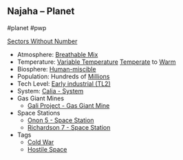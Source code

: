 ## Najaha &ndash; Planet

#planet #pwp

[Sectors Without Number](https://sectorswithoutnumber.com/sector/bfDcBzTtgpeyLUfwzjio/planet/gvIQug8BeI5qm4bo4ABF)

- Atmosphere: [Breathable Mix](STARS%20WITHOUT%20NUMBER,%20FREE%20EDITION%20-%20obsidian.md#^atmosphere-breathable-mix)
- Temperature: [Variable Temperature](STARS%20WITHOUT%20NUMBER,%20FREE%20EDITION%20-%20obsidian.md#^climate-variable) [Temperate](STARS%20WITHOUT%20NUMBER,%20FREE%20EDITION%20-%20obsidian.md#^climate-temperate) to [Warm](STARS%20WITHOUT%20NUMBER,%20FREE%20EDITION%20-%20obsidian.md#^climate-warm)
- Biosphere: [Human-miscible](STARS%20WITHOUT%20NUMBER,%20FREE%20EDITION%20-%20obsidian.md#^biosphere-human-miscible)
- Population: Hundreds of [Millions](STARS%20WITHOUT%20NUMBER,%20FREE%20EDITION%20-%20obsidian.md#^population-size-millions)
- Tech Level: [Early industrial (TL2)](STARS%20WITHOUT%20NUMBER,%20FREE%20EDITION%20-%20obsidian.md#^planetary-tech-level-2)
- System: [Calia - System](Calia%20-%20System.md)
- Gas Giant Mines
   - [Gali Project - Gas Giant Mine](Gali%20Project%20-%20Gas%20Giant%20Mine.md)
- Space Stations
   - [Onon 5 - Space Station](Onon%205%20-%20Space%20Station.md)
   - [Richardson 7 - Space Station](Richardson%207%20-%20Space%20Station.md)
- Tags
   - [Cold War](STARS%20WITHOUT%20NUMBER,%20FREE%20EDITION%20-%20obsidian.md#Cold%20War)
   - [Hostile Space](STARS%20WITHOUT%20NUMBER,%20FREE%20EDITION%20-%20obsidian.md#Hostile%20Space)

